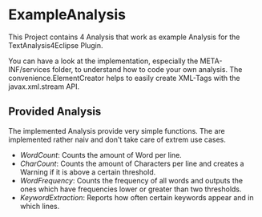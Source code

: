 # ExampleAnalysis
This Project contains 4 Analysis that work as example Analysis for the TextAnalysis4Eclipse Plugin.

You can have a look at the implementation, especially the META-INF/services folder, to understand how to code your own analysis. 
The convenience.ElementCreator helps to easily create XML-Tags with the javax.xml.stream API.

## Provided Analysis
The implemented Analysis provide very simple functions. The are implemented rather naiv and don't take care of extrem use cases.
- _WordCount_: Counts the amount of Word per line.
- _CharCount_: Counts the amount of Characters per line and creates a Warning if it is above a certain threshold.
- _WordFrequency_: Counts the frequency of all words and outputs the ones which have frequencies lower or greater than two thresholds.
- _KeywordExtraction_: Reports how often certain keywords appear and in which lines.

